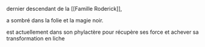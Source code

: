 dernier descendant de la [[Famille Roderick]], 

a sombré dans la folie et la magie noir. 

est actuellement dans son phylactère pour récupère ses force et achever sa transformation en liche 